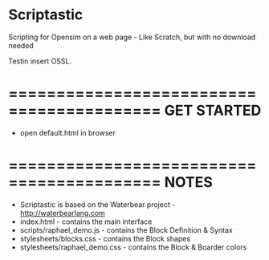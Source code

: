 # Scriptastic
Scripting for Opensim on a web page - Like Scratch, but with no download needed

Testin insert OSSL.

==========================================
GET STARTED
==========================================
* open default.html in browser

==========================================
NOTES
==========================================
* Scriptastic is based on the Waterbear project - http://waterbearlang.com
* index.html - contains the main interface
* scripts/raphael_demo.js  - contains the Block Definition & Syntax
* stylesheets/blocks.css - contains the Block shapes
* stylesheets/raphael_demo.css  - contains the Block & Boarder colors

